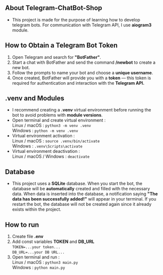 ## About Telegram-ChatBot-Shop
- This project is made for the purpose of learning how to develop telegram bots. For communication with Telegram API, I use **aiogram3** module.


## How to Obtain a Telegram Bot Token

1. Open Telegram and search for **"BotFather"**.
2. Start a chat with BotFather and send the command **/newbot** to create a new bot.
3. Follow the prompts to name your bot and choose a **unique username**.
4. Once created, BotFather will provide you with a **token** — this token is required for authentication and interaction with the **Telegram API.**

## .venv and Modules

- I recommend creating a **.venv** virtual environment before running the bot to avoid problems with **module versions**. <br>
- Open terminal and create virtual environment : <br>
Linux / macOS : ```python3 -m venv .venv```<br>
Windows : ```python -m venv .venv```<br>
- Virtual environment activation : <br>
Linux / macOS : ```source .venv/bin/activate```<br>
Windows : ```.venv\Scripts\activate``` <br>
- Virtual environment deactivation : <br>
Linux / macOS / Windows : ```deactivate```<br>

## Database

- This project uses a **SQLite** database. When you start the bot, the database will be **automatically** created and filled with the necessary data. When data is inserted into the database, a notification saying **"The data has been successfully added!"** will appear in your terminal. If you restart the bot, the database will not be created again since it already exists within the project.<br>

## How to run

1. Create file **.env**<br>
2. Add const variables __TOKEN__ and **DB_URL**<br>
```TOKEN=...your token...```<br>
```DB_URL=...your DB URL...```<br>
3. Open terminal and run :<br>
Linux / macOS : ```python3 main.py```<br>
Windows : ```python main.py```
